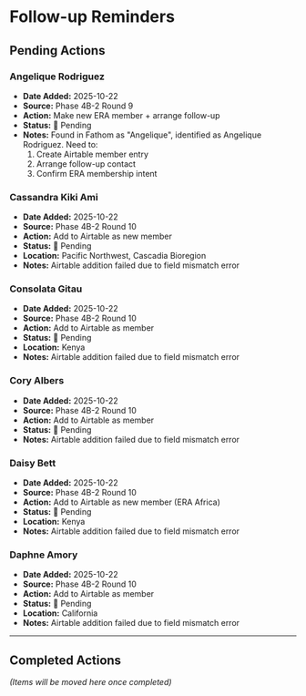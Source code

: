 # Follow-up Reminders

## Pending Actions

### Angelique Rodriguez
- **Date Added:** 2025-10-22
- **Source:** Phase 4B-2 Round 9
- **Action:** Make new ERA member + arrange follow-up
- **Status:** 🔴 Pending
- **Notes:** Found in Fathom as "Angelique", identified as Angelique Rodriguez. Need to:
  1. Create Airtable member entry
  2. Arrange follow-up contact
  3. Confirm ERA membership intent

### Cassandra Kiki Ami
- **Date Added:** 2025-10-22
- **Source:** Phase 4B-2 Round 10
- **Action:** Add to Airtable as new member
- **Status:** 🔴 Pending
- **Location:** Pacific Northwest, Cascadia Bioregion
- **Notes:** Airtable addition failed due to field mismatch error

### Consolata Gitau
- **Date Added:** 2025-10-22
- **Source:** Phase 4B-2 Round 10
- **Action:** Add to Airtable as member
- **Status:** 🔴 Pending
- **Location:** Kenya
- **Notes:** Airtable addition failed due to field mismatch error

### Cory Albers
- **Date Added:** 2025-10-22
- **Source:** Phase 4B-2 Round 10
- **Action:** Add to Airtable as member
- **Status:** 🔴 Pending
- **Notes:** Airtable addition failed due to field mismatch error

### Daisy Bett
- **Date Added:** 2025-10-22
- **Source:** Phase 4B-2 Round 10
- **Action:** Add to Airtable as new member (ERA Africa)
- **Status:** 🔴 Pending
- **Location:** Kenya
- **Notes:** Airtable addition failed due to field mismatch error

### Daphne Amory
- **Date Added:** 2025-10-22
- **Source:** Phase 4B-2 Round 10
- **Action:** Add to Airtable as member
- **Status:** 🔴 Pending
- **Location:** California
- **Notes:** Airtable addition failed due to field mismatch error

---

## Completed Actions

_(Items will be moved here once completed)_
